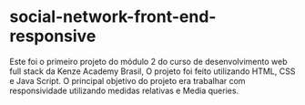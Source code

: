 # social-network-front-end-responsive

Este foi o primeiro projeto do módulo 2 do curso de desenvolvimento web full stack da Kenze Academy Brasil, O projeto foi feito utilizando HTML, CSS e Java Script. O principal objetivo do projeto era trabalhar com responsividade utilizando medidas relativas e Media queries.
